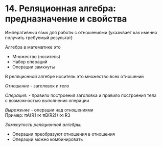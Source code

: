 # 14. Реляционная алгебра: предназначение и свойства
Императивный язык для работы с отношениями (указывает как именно получить требуемый результат)  

Алгебра в математике это
* Множество (носитель)
* Набор операций
* Операции замкнуты

В реляционной алгебре носитель это множество всех отношений  

*Отношение* - заголовок и тело   

*Операция:* - правило построения заголовка и правило построения тела с возможностью выполнения операции

*Выражение* - операции над отношениями   
Пример: πA(R1 ⋈ πB(R2)) ⋈ R3   

*Замкнутость реляционной алгебры:*   
* Операции преобразуют отношения в отношения
* Операции можно комбинировать

